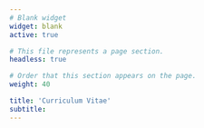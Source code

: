 ```yaml
---
# Blank widget
widget: blank
active: true

# This file represents a page section.
headless: true

# Order that this section appears on the page.
weight: 40

title: 'Curriculum Vitae'
subtitle:
---
```


<script type="text/javascript" src="https://www.dropbox.com/static/api/2/dropins.js" id="dropboxjs" data-app-key="ipbgcq0mj3jkkp1"></script>

<a href="https://www.dropbox.com/s/rll32j45y90g303/Hassan_Ilyas_CV.pdf?dl=0" class="dropbox-embed" data-height="600px" data-width="600px"></a>
